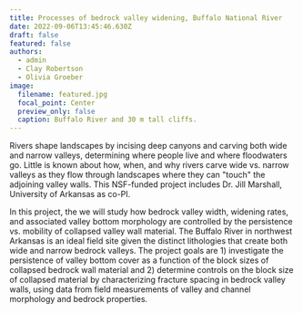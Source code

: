 ```yaml
---
title: Processes of bedrock valley widening, Buffalo National River
date: 2022-09-06T13:45:46.630Z
draft: false
featured: false
authors:
  - admin
  - Clay Robertson
  - Olivia Groeber
image:
  filename: featured.jpg
  focal_point: Center
  preview_only: false
  caption: Buffalo River and 30 m tall cliffs.
---
```

Rivers shape landscapes by incising deep canyons and carving both wide and narrow valleys, determining where people live and where floodwaters go. Little is known about how, when, and why rivers carve wide vs. narrow valleys as they flow through landscapes where they can "touch" the adjoining valley walls. This NSF-funded project includes Dr. Jill Marshall, University of Arkansas as co-PI. 

In this project, the we will study how bedrock valley width, widening rates, and associated valley bottom morphology are controlled by the persistence vs. mobility of collapsed valley wall material. The Buffalo River in northwest Arkansas is an ideal field site given the distinct lithologies that create both wide and narrow bedrock valleys. The project goals are 1) investigate the persistence of valley bottom cover as a function of the block sizes of collapsed bedrock wall material and 2) determine controls on the block size of collapsed material by characterizing fracture spacing in bedrock valley walls, using data from field measurements of valley and channel morphology and bedrock properties.
